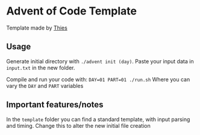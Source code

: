 # Advent of Code Template

Template made by [Thies](https://github.com/thiesjoo)

## Usage

Generate initial directory with `./advent init (day)`.
Paste your input data in `input.txt` in the new folder.

Compile and run your code with:
`DAY=01 PART=01 ./run.sh`
Where you can vary the `DAY` and `PART` variables

## Important features/notes

In the `template` folder you can find a standard template, with input parsing and timing. Change this to alter the new initial file creation
